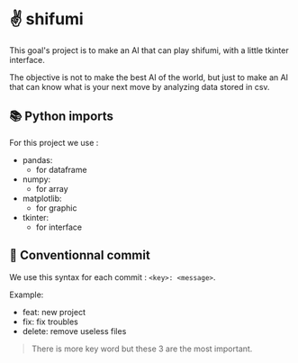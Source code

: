 # :v: shifumi

This goal's project is to make an AI that can play shifumi, with a little tkinter interface.

The objective is not to make the best AI of the world, but just to make an AI that can know what is your next move by analyzing data stored in csv.

## :books: Python imports
For this project we use :
- pandas: 
    - for dataframe
- numpy: 
    - for array
- matplotlib: 
    - for graphic
- tkinter: 
    - for interface

## :dizzy: Conventionnal commit
We use this syntax for each commit : `<key>: <message>`.

Example:
- feat: new project
- fix: fix troubles
- delete: remove useless files

> There is more key word but these 3 are the most important.